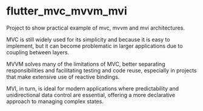 # flutter_mvc_mvvm_mvi
Project to show practical example of mvc, mvvm and mvi architectures.

MVC is still widely used for its simplicity and because it is easy to implement, but it can become problematic in larger applications due to coupling between layers.

MVVM solves many of the limitations of MVC, better separating responsibilities and facilitating testing and code reuse, especially in projects that make extensive use of reactive bindings.

MVI, in turn, is ideal for modern applications where predictability and unidirectional data control are essential, offering a more declarative approach to managing complex states.
